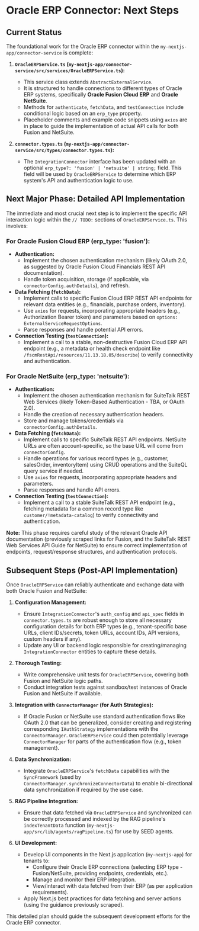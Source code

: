 # Oracle ERP Connector: Next Steps

## Current Status

The foundational work for the Oracle ERP connector within the `my-nextjs-app/connector-service` is complete:

1.  **`OracleERPService.ts` (`my-nextjs-app/connector-service/src/services/OracleERPService.ts`):**
    *   This service class extends `AbstractExternalService`.
    *   It is structured to handle connections to different types of Oracle ERP systems, specifically **Oracle Fusion Cloud ERP** and **Oracle NetSuite**.
    *   Methods for `authenticate`, `fetchData`, and `testConnection` include conditional logic based on an `erp_type` property.
    *   Placeholder comments and example code snippets using `axios` are in place to guide the implementation of actual API calls for both Fusion and NetSuite.

2.  **`connector.types.ts` (`my-nextjs-app/connector-service/src/types/connector.types.ts`):**
    *   The `IntegrationConnector` interface has been updated with an optional `erp_type?: 'fusion' | 'netsuite' | string;` field. This field will be used by `OracleERPService` to determine which ERP system's API and authentication logic to use.

## Next Major Phase: Detailed API Implementation

The immediate and most crucial next step is to implement the specific API interaction logic within the `// TODO:` sections of `OracleERPService.ts`. This involves:

### For Oracle Fusion Cloud ERP (erp_type: 'fusion'):
*   **Authentication:**
    *   Implement the chosen authentication mechanism (likely OAuth 2.0, as suggested by Oracle Fusion Cloud Financials REST API documentation).
    *   Handle token acquisition, storage (if applicable, via `connectorConfig.authDetails`), and refresh.
*   **Data Fetching (`fetchData`):**
    *   Implement calls to specific Fusion Cloud ERP REST API endpoints for relevant data entities (e.g., financials, purchase orders, inventory).
    *   Use `axios` for requests, incorporating appropriate headers (e.g., Authorization Bearer token) and parameters based on `options: ExternalServiceRequestOptions`.
    *   Parse responses and handle potential API errors.
*   **Connection Testing (`testConnection`):**
    *   Implement a call to a stable, non-destructive Fusion Cloud ERP API endpoint (e.g., a metadata or health check endpoint like `/fscmRestApi/resources/11.13.18.05/describe`) to verify connectivity and authentication.

### For Oracle NetSuite (erp_type: 'netsuite'):
*   **Authentication:**
    *   Implement the chosen authentication mechanism for SuiteTalk REST Web Services (likely Token-Based Authentication - TBA, or OAuth 2.0).
    *   Handle the creation of necessary authentication headers.
    *   Store and manage tokens/credentials via `connectorConfig.authDetails`.
*   **Data Fetching (`fetchData`):**
    *   Implement calls to specific SuiteTalk REST API endpoints. NetSuite URLs are often account-specific, so the base URL will come from `connectorConfig`.
    *   Handle operations for various record types (e.g., customer, salesOrder, inventoryItem) using CRUD operations and the SuiteQL query service if needed.
    *   Use `axios` for requests, incorporating appropriate headers and parameters.
    *   Parse responses and handle API errors.
*   **Connection Testing (`testConnection`):**
    *   Implement a call to a stable SuiteTalk REST API endpoint (e.g., fetching metadata for a common record type like `customer/!metadata-catalog`) to verify connectivity and authentication.

**Note:** This phase requires careful study of the relevant Oracle API documentation (previously scraped links for Fusion, and the SuiteTalk REST Web Services API Guide for NetSuite) to ensure correct implementation of endpoints, request/response structures, and authentication protocols.

## Subsequent Steps (Post-API Implementation)

Once `OracleERPService` can reliably authenticate and exchange data with both Oracle Fusion and NetSuite:

1.  **Configuration Management:**
    *   Ensure `IntegrationConnector`'s `auth_config` and `api_spec` fields in `connector.types.ts` are robust enough to store all necessary configuration details for both ERP types (e.g., tenant-specific base URLs, client IDs/secrets, token URLs, account IDs, API versions, custom headers if any).
    *   Update any UI or backend logic responsible for creating/managing `IntegrationConnector` entities to capture these details.

2.  **Thorough Testing:**
    *   Write comprehensive unit tests for `OracleERPService`, covering both Fusion and NetSuite logic paths.
    *   Conduct integration tests against sandbox/test instances of Oracle Fusion and NetSuite if available.

3.  **Integration with `ConnectorManager` (for Auth Strategies):**
    *   If Oracle Fusion or NetSuite use standard authentication flows like OAuth 2.0 that can be generalized, consider creating and registering corresponding `IAuthStrategy` implementations with the `ConnectorManager`. `OracleERPService` could then potentially leverage `ConnectorManager` for parts of the authentication flow (e.g., token management).

4.  **Data Synchronization:**
    *   Integrate `OracleERPService`'s `fetchData` capabilities with the `SyncFramework` (used by `ConnectorManager.synchronizeConnectorData`) to enable bi-directional data synchronization if required by the use case.

5.  **RAG Pipeline Integration:**
    *   Ensure that data fetched via `OracleERPService` and synchronized can be correctly processed and indexed by the RAG pipeline's `indexTenantData` function (`my-nextjs-app/src/lib/agents/ragPipeline.ts`) for use by SEED agents.

6.  **UI Development:**
    *   Develop UI components in the Next.js application (`my-nextjs-app`) for tenants to:
        *   Configure their Oracle ERP connections (selecting ERP type - Fusion/NetSuite, providing endpoints, credentials, etc.).
        *   Manage and monitor their ERP integration.
        *   View/interact with data fetched from their ERP (as per application requirements).
    *   Apply Next.js best practices for data fetching and server actions (using the guidance previously scraped).

This detailed plan should guide the subsequent development efforts for the Oracle ERP connector.
